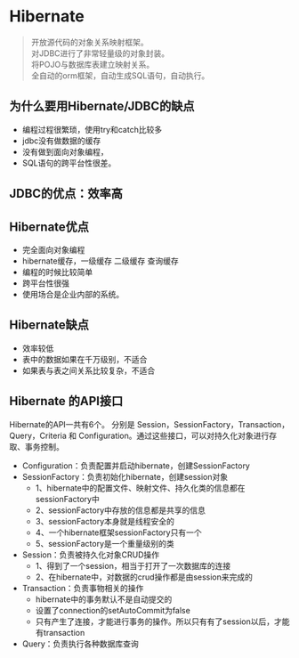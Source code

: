 # Hibernate 

> 开放源代码的对象关系映射框架。
<br> 对JDBC进行了非常轻量级的对象封装。
<br> 将POJO与数据库表建立映射关系。
<br> 全自动的orm框架，自动生成SQL语句，自动执行。

## 为什么要用Hibernate/JDBC的缺点
- 编程过程很繁琐，使用try和catch比较多
- jdbc没有做数据的缓存
- 没有做到面向对象编程，
- SQL语句的跨平台性很差。

## JDBC的优点：效率高

## Hibernate优点
- 完全面向对象编程
- hibernate缓存，一级缓存 二级缓存 查询缓存
- 编程的时候比较简单
- 跨平台性很强
- 使用场合是企业内部的系统。

## Hibernate缺点
- 效率较低
- 表中的数据如果在千万级别，不适合
- 如果表与表之间关系比较复杂，不适合

## Hibernate 的API接口
Hibernate的API一共有6个。
分别是 Session，SessionFactory，Transaction，Query，Criteria 和 Configuration。通过这些接口，可以对持久化对象进行存取、事务控制。

- Configuration：负责配置并启动hibernate，创建SessionFactory　　
- SessionFactory：负责初始化hibernate，创建session对象
    - 1、hibernate中的配置文件、映射文件、持久化类的信息都在sessionFactory中
    - 2、sessionFactory中存放的信息都是共享的信息
    - 3、sessionFactory本身就是线程安全的
    - 4、一个hibernate框架sessionFactory只有一个
    - 5、sessionFactory是一个重量级别的类
- Session：负责被持久化对象CRUD操作
    - 1、得到了一个session，相当于打开了一次数据库的连接
    - 2、在hibernate中，对数据的crud操作都是由session来完成的
- Transaction：负责事物相关的操作
    - hibernate中的事务默认不是自动提交的
    - 设置了connection的setAutoCommit为false
    - 只有产生了连接，才能进行事务的操作。所以只有有了session以后，才能有transaction
- Query：负责执行各种数据库查询